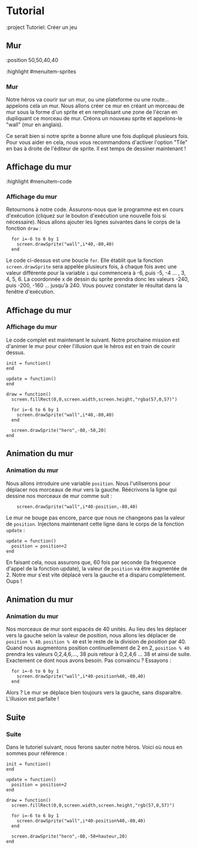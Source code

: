 # Tutorial

:project Tutoriel: Créer un jeu

## Mur

:position 50,50,40,40

:highlight #menuitem-sprites

### Mur

Notre héros va courir sur un mur, ou une plateforme ou une route... appelons cela un mur. Nous
allons créer ce mur en créant un morceau de mur sous la forme d'un sprite et en remplissant une zone
de l'écran en dupliquant ce morceau de mur. Créons un nouveau sprite et appelons-le "wall" (mur en anglais).

Ce serait bien si notre sprite a bonne allure une fois dupliqué plusieurs fois. Pour vous aider en cela,
nous vous recommandons d'activer l'option "Tile" en bas à droite de l'éditeur de sprite.
Il est temps de dessiner maintenant !

## Affichage du mur

:highlight #menuitem-code

### Affichage du mur

Retournons à notre code. Assurons-nous que le programme est en cours d'exécution (cliquez sur le bouton d'exécution une nouvelle
fois si nécessaire). Nous allons ajouter les lignes suivantes dans le corps de la fonction ```draw``` :

```
  for i=-6 to 6 by 1
    screen.drawSprite("wall",i*40,-80,40)
  end
```

Le code ci-dessus est une boucle ```for```. Elle établit que la fonction ```screen.drawSprite``` sera appelée
plusieurs fois, à chaque fois avec une valeur différente pour la variable ```i``` qui commencera à -6, puis -5, -4 ...
, 3, 4, 5, 6. La coordonnée x de dessin du sprite prendra donc les valeurs -240, puis -200, -160 ... jusqu'à 240. Vous
pouvez constater le résultat dans la fenêtre d'exécution.

## Affichage du mur

### Affichage du mur

Le code complet est maintenant le suivant. Notre prochaine mission est d'animer le mur pour créer l'illusion que le héros
est en train de courir dessus.

```
init = function()
end

update = function()
end

draw = function()
  screen.fillRect(0,0,screen.width,screen.height,"rgba(57,0,57)")

  for i=-6 to 6 by 1
    screen.drawSprite("wall",i*40,-80,40)
  end

  screen.drawSprite("hero",-80,-50,20)
end
```

## Animation du mur

### Animation du mur

Nous allons introduire une variable ```position```. Nous l'utiliserons pour déplacer nos morceaux de mur vers la gauche.
Réécrivons la ligne qui dessine nos morceaux de mur comme suit :

```
    screen.drawSprite("wall",i*40-position,-80,40)
```

Le mur ne bouge pas encore, parce que nous ne changeons pas la valeur de ```position```. Injectons maintenant cette
ligne dans le corps de la fonction ```update``` :

```
update = function()
  position = position+2
end
```

En faisant cela, nous assurons que, 60 fois par seconde (la fréquence d'appel de la fonction update), la valeur de
```position``` va être augmentée de 2. Notre mur s'est vite déplacé vers la gauche et a disparu complètement. Oups !

## Animation du mur

### Animation du mur

Nos morceaux de mur sont espacés de 40 unités. Au lieu des les déplacer vers la gauche selon la valeur de *position*,
nous allons les déplacer de ```position % 40```. ```position % 40``` est le reste de la division de *position* par 40.
Quand nous augmentons position continuellement de 2 en 2, ```position % 40``` prendra les valeurs 0,2,4,6,..., 38 puis
retour à 0,2,4,6 ... 38 et ainsi de suite. Exactement ce dont nous avons besoin. Pas convaincu ? Essayons :

```
  for i=-6 to 6 by 1
    screen.drawSprite("wall",i*40-position%40,-80,40)
  end
```

Alors ? Le mur se déplace bien toujours vers la gauche, sans disparaître. L'illusion est parfaite !

## Suite

### Suite

Dans le tutoriel suivant, nous ferons sauter notre héros. Voici où nous en sommes pour référence :

```
init = function()
end

update = function()
  position = position+2
end

draw = function()
  screen.fillRect(0,0,screen.width,screen.height,"rgb(57,0,57)")

  for i=-6 to 6 by 1
    screen.drawSprite("wall",i*40-position%40,-80,40)
  end

  screen.drawSprite("hero",-80,-50+hauteur,20)
end
```
